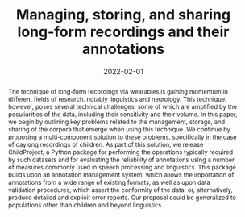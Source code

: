 ---
title: "Managing, storing, and sharing long-form recordings and their annotations"
collection: publications
paperurl: 'https://link.springer.com/10.1007/s10579-022-09579-3'
link: https://link.springer.com/10.1007/s10579-022-09579-3
type: publications
date: 2022-02-01
venue: 'Language Resources and Evaluation'
authors: <b>Gautheron L.</b>, Rochat N., Cristia A.
credit: 'Conceptualization, Software, Writing - Original Draft'
abstract: "The technique of long-form recordings via wearables is gaining momentum in different fields of research, notably linguistics and neurology. This technique, however, poses several technical challenges, some of which are amplified by the peculiarities of the data, including their sensitivity and their volume. In this paper, we begin by outlining key problems related to the management, storage, and sharing of the corpora that emerge when using this technique. We continue by proposing a multi-component solution to these problems, specifically in the case of daylong recordings of children. As part of this solution, we release ChildProject, a Python package for performing the operations typically required by such datasets and for evaluating the reliability of annotations using a number of measures commonly used in speech processing and linguistics. This package builds upon an annotation management system, which allows the importation of annotations from a wide range of existing formats, as well as upon data validation procedures, which assert the conformity of the data, or, alternatively, produce detailed and explicit error reports. Our proposal could be generalized to populations other than children and beyond linguistics."
citation: ' Lucas Gautheron,  Nicolas Rochat,  Alejandrina Cristia, &quot;Managing, storing, and sharing long-form recordings and their annotations.&quot; Language Resources and Evaluation, 2022.'
---